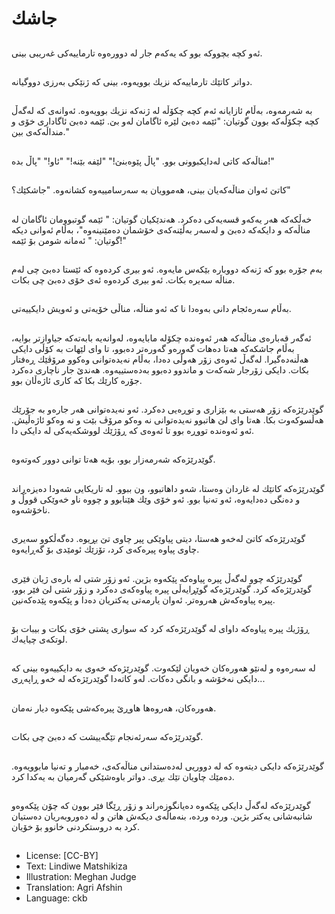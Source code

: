 # جاشك

##
ئەو كچە بچووكە بوو كە یەكەم جار لە دوورەوە تارماییەكی غەریبی بینی.

##
دواتر كاتێك تارماییەكە نزیك بوویەوە، بینی كە ژنێكی بەرزی دووگیانە.

##
بە شەرمەوە، بەڵام ئازایانە ئەم كچە چكۆڵە لە ژنەكە نزیك بوویەوە. ئەوانەی كە لەگەڵ كچە چكۆڵەكە بوون گوتیان: "ئێمە دەبێ لێرە ئاگامان لەو بێ. ئێمە دەبێ ئاگاداری خۆی و منداڵەكەی بین."

##
مناڵەكە كاتی لەدایکبوونی بوو. "پاڵ پێوەبنێ!" "لێفە بێنە!" "ئاو!" "پاڵ بدە!"

##
كاتێ ئەوان مناڵەكەیان بینی، هەموویان بە سەرسامییەوە كشانەوە. "جاشكێك؟"

##
 خەڵکەکە هەر یەکەو قسەیەکی دەکرد. هەندێكیان گوتیان: " ئێمە گوتبوومان ئاگامان لە مناڵەكە و دایكەكە دەبێ و لەسەر بەڵێنەكەی خۆشمان دەمێنینەوە"، بەڵام ئەوانی دیكە گوتیان: " ئەمانە شومن بۆ ئێمە!"

##
بەم جۆرە بوو كە ژنەكە دووبارە بێكەس مایەوە. ئەو بیری كردەوە كە ئێستا دەبێ چی لەم مناڵە سەیرە بكات. ئەو بیری كردەوە ئەی خۆی دەبێ چی بكات.

##
بەڵام سەرەئجام دانی بەوەدا نا كە ئەو مناڵە، مناڵی خۆیەتی و ئەویش دایكییەتی.

##
ئەگەر قەبارەی مناڵەكە هەر ئەوەندە چكۆلە مابایەوە، لەوانەیە بابەتەكە جیاوازتر بوایە، بەڵام جاشكەكە هەتا دەهات گەورەو گەورەتر دەبوو، تا وای لێهات بە کۆڵی دایکی هەڵنەدەگیرا. لەگەڵ ئەوەی زۆر هەوڵی دەدا، بەڵام نەیدەتوانی وەكوو مرۆڤێك ڕەفتار بكات. دایكی زۆرجار شەکەت و ماندوو دەبوو بەدەستییەوە. هەندێ جار ناچاری دەکرد جۆرە كارێك بکا كە كاری ئاژەڵان بوو.

##
گوێدرێژەکە زۆر هەستی بە بێزاری و توڕەیی دەكرد. ئەو نەیدەتوانی هەر جارەو بە جۆرێك هەڵسوکەوت بکا. هەتا وای لێ هاتبوو نەیدەتوانی نە وەكو مرۆڤ بێت و نە وەكو ئاژەڵیش. ئەو ئەوەندە تووڕە بوو تا ئەوەی كە ڕۆژێك لووشكەیەكی لە دایكی دا.

##
گوێدرێژەكە شەرمەزار بوو، بۆیە هەتا توانی دوور كەوتەوە.

##
گوێدرێژەكە كاتێك لە غاردان وەستا، شەو داهاتبوو، ون ببوو. لە تاریكایی شەودا دەیزەڕاند و دەنگی دەدایەوە، ئەو تەنیا بوو. ئەو خۆی وێك هێنابوو و چووە ناو خەوێكی قووڵ و ناخۆشەوە.

##
 گوێدرێژەكە کاتێ لەخەو هەستا، دیتی پیاوێكی پیر چاوی تێ بڕیوە. دەگەڵکوو سەیری چاوی پیاوە پیرەكەی كرد، تۆزێك ئومێدی بۆ گەڕایەوە.

##
گوێدرێژکە چوو لەگەڵ پیرە پیاوەكە پێكەوە بژین. ئەو زۆر شتی لە بارەی ژیان فێری گوێدرێژەكە كرد. گوێدرێژەکە گوێڕایەڵی پیرە پیاوەكەی دەكرد و زۆر شتی لێ فێر بوو، پیرە پیاوەكەش هەروەتر. ئەوان یارمەتی یەكتریان دەدا و پێكەوە پێدەكەنین.

##
ڕۆژیك پیرە پیاوەكە داوای لە گوێدرێژەکە كرد كە سواری پشتی خۆی بكات و بیبات بۆ لوتكەی چیایەك.

##
لە سەرەوە و لەنێو هەورەكان خەویان لێكەوت. گوێدرێژەکە خەوی بە دایكییەوە بینی كە دایكی نەخۆشە و بانگی دەكات. لەو كاتەدا گوێدرێژەکە لە خەو ڕاپەڕی...

##
هەورەكان، هەروەها هاوڕێ پیرەكەشی پێكەوە دیار نەمان.

##
گوێدرێژەکە سەرئەنجام تێگەییشت كە دەبێ چی بكات.

##
گوێدرێژەکە دایكی دیتەوە كە لە دووریی لەدەستدانی مناڵەكەی، خەمبار و تەنیا مابوویەوە. دەمێك چاویان تێك بڕی. دواتر باوەشێكی گەرمیان بە یەكدا كرد.

##
گوێدرێژەکە لەگەڵ دایكی پێكەوە دەیانگوزەراند و زۆر ڕێگا فێر بوون كە چۆن پێكەوەو شانبەشانی یەكتر بژین. وردە وردە، بنەماڵەی دیکەش هاتن و لە دەوروبەریان دەستیان كرد بە دروستكردنی خانوو بۆ خۆیان.

##
* License: [CC-BY]
* Text: Lindiwe Matshikiza
* Illustration: Meghan Judge
* Translation: Agri Afshin
* Language: ckb

